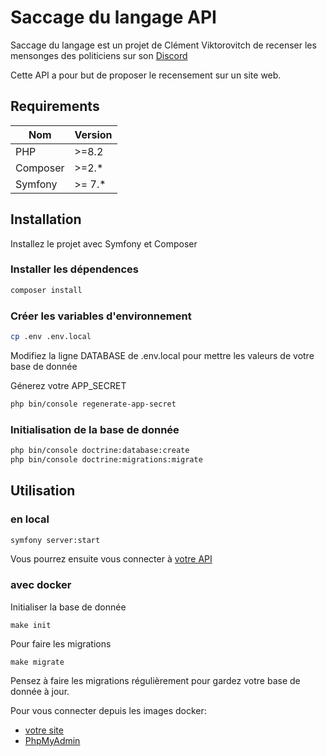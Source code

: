 
# Saccage du langage API

Saccage du langage est un projet de Clément Viktorovitch de recenser les mensonges des politiciens sur son [Discord](https://discord.gg/invite/clemovitch-922206054308266014)

Cette API a pour but de proposer le recensement sur un site web.



## Requirements

| Nom | Version |
| ------ | ------- |
| PHP | >=8.2 |
| Composer | >=2.* |
| Symfony | >= 7.* |

## Installation

Installez le projet avec Symfony et Composer

### Installer les dépendences

```bash
composer install 
```

### Créer les variables d'environnement

```bash
cp .env .env.local
```

Modifiez la ligne DATABASE de .env.local pour mettre les valeurs de votre base de donnée

Génerez votre APP_SECRET
```bash
php bin/console regenerate-app-secret
```

### Initialisation de la base de donnée

```bash
php bin/console doctrine:database:create
php bin/console doctrine:migrations:migrate
```
## Utilisation

### en local

```bash
symfony server:start
```

Vous pourrez ensuite vous connecter à [votre API](http://127.0.0.1:8000)

### avec docker

Initialiser la base de donnée

```
make init
```

Pour faire les migrations

```
make migrate
```
Pensez à faire les migrations régulièrement pour gardez votre base de donnée à jour.

Pour vous connecter depuis les images docker:
- [votre site](http://localhost:8080)
- [PhpMyAdmin](http://localhost:8899)